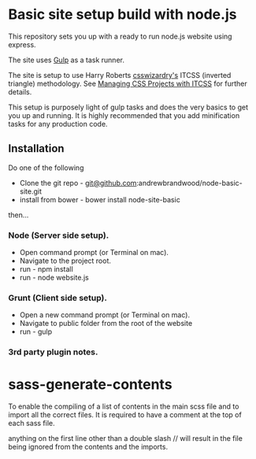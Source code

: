 # Basic site setup build with node.js

This repository sets you up with a ready to run node.js website using express.

The site uses [Gulp](https://www.google.com) as a task runner.

The site is setup to use Harry Roberts [csswizardry's](https://github.com/csswizardry) ITCSS (inverted triangle) methodology. See [Managing CSS Projects with ITCSS](https://speakerdeck.com/dafed/managing-css-projects-with-itcss) for further details.

This setup is purposely light of gulp tasks and does the very basics to get you up and running. It is highly recommended that you add minification tasks for any production code.

## Installation

Do one of the following

* Clone the git repo - git@github.com:andrewbrandwood/node-basic-site.git
* install from bower - bower install node-site-basic

then...	  

### Node (Server side setup).

* Open command prompt (or Terminal on mac).
* Navigate to the project root.
* run - npm install
* run - node website.js

### Grunt (Client side setup).

* Open a new command prompt (or Terminal on mac).
* Navigate to public folder from the root of the website
* run - gulp

### 3rd party plugin notes.

# sass-generate-contents
To enable the compiling of a list of contents in the main scss file and to import all the correct files.  It is required to have a comment at the top of each sass file. 

anything on the first line other than a double slash // will result in the file being ignored from the contents and the imports.  